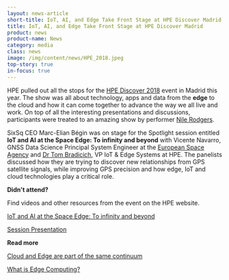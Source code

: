 ```yaml
---
layout: news-article
short-title: IoT, AI, and Edge Take Front Stage at HPE Discover Madrid
title: IoT, AI, and Edge Take Front Stage at HPE Discover Madrid
product: news
product-name: News
category: media
class: news
image: /img/content/news/HPE_2018.jpeg
top-story: true
in-focus: true
---
```


HPE pulled out all the stops for the [HPE Discover 2018](https://www.hpe.com/events/discover/) event in Madrid this year. The show was all about technology, apps and data from the **edge** to the cloud and how it can come together to advance the way we all live and work. On top of all the interesting presentations and discussions, participants were treated to an amazing show by performer [Nile Rodgers](https://www.imdb.com/name/nm0734755/).

SixSq CEO Marc-Elian Bégin was on stage for the Spotlight session entitled **IoT and AI at the Space Edge: To infinity and beyond** with Vicente Navarro, GNSS Data Science Principal System Engineer at the [European Space Agency](https://www.esa.int/ESA) and [Dr Tom Bradicich](https://www.hpe.com/us/en/insights/contributors/dr-tom-bradicich.html), VP IoT & Edge Systems at HPE. The panelists discussed how they are trying to discover new relationships from GPS satellite signals, while improving GPS precision and how edge, IoT and cloud technologies play a critical role. 

**Didn't attend?** 

Find videos and other resources from the event on the HPE website.

[IoT and AI at the Space Edge: To infinity and beyond](https://www.hpe.com/events/discover/more/details/SL6849)
	
[Session Presentation](https://wegone.s3.amazonaws.com/32/event_session/SL6849_16849_Presentation_2.pdf?AWSAccessKeyId=1KDH1JS22Y0W84AHYCR2&Signature=ORXc1v5Xe8bJ8bgJHxVWhrNECxc%3D&Expires=1559751696)

**Read more**

 [Cloud and Edge are part of the same continuum](http://media.sixsq.com/blog/edge-cloud-continuum)
 
 [What is Edge Computing?](http://media.sixsq.com/blog/what-is-edge-computing)








